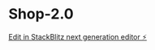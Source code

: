 # Shop-2.0

[Edit in StackBlitz next generation editor ⚡️](https://stackblitz.com/~/github.com/ENKY2020/Shop-2.0)